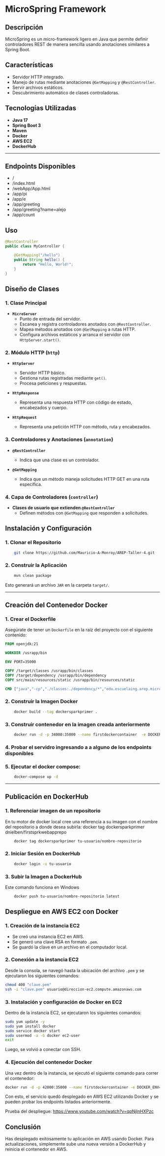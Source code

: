 # MicroSpring Framework

## Descripción
MicroSpring es un micro-framework ligero en Java que permite definir controladores REST de manera sencilla usando anotaciones similares a Spring Boot.

## Características
- Servidor HTTP integrado.
- Manejo de rutas mediante anotaciones `@GetMapping` y `@RestController`.
- Servir archivos estáticos.
- Descubrimiento automático de clases controladoras.

## Tecnologías Utilizadas
- **Java 17**
- **Spring Boot 3**
- **Maven**
- **Docker**
- **AWS EC2**
- **DockerHub**

---

## Endpoints Disponibles

- /
- /index.html
- /webApp/App.html
- /app/pi
- /app/e
- /app/greeting
- /app/greeting?name=alejo
- /app/count

## Uso
```java
@RestController
public class MyController {

    @GetMapping("/hello")
    public String hello() {
        return "Hello, World!";
    }
}
```

## Diseño de Clases

### **1. Clase Principal**
- **`MicroServer`**  
  - Punto de entrada del servidor.  
  - Escanea y registra controladores anotados con `@RestController`.  
  - Mapea métodos anotados con `@GetMapping` a rutas HTTP.  
  - Configura archivos estáticos y arranca el servidor con `HttpServer.start()`.  

### **2. Módulo HTTP (`http`)**
- **`HttpServer`**  
  - Servidor HTTP básico.  
  - Gestiona rutas registradas mediante `get()`.  
  - Procesa peticiones y respuestas.  

- **`HttpResponse`**  
  - Representa una respuesta HTTP con código de estado, encabezados y cuerpo.  

- **`HttpRequest`**  
  - Representa una petición HTTP con método, ruta y encabezados.  

### **3. Controladores y Anotaciones (`annotation`)**
- **`@RestController`**  
  - Indica que una clase es un controlador.  

- **`@GetMapping`**  
  - Indica que un método maneja solicitudes HTTP GET en una ruta específica.  

### **4. Capa de Controladores (`controller`)**
- **Clases de usuario que extienden `@RestController`**  
  - Definen métodos con `@GetMapping` que responden a solicitudes.  

## Instalación y Configuración

### 1. Clonar el Repositorio
```sh
    git clone https://github.com/Mauricio-A-Monroy/AREP-Taller-4.git
```

### 2. Construir la Aplicación
```sh
    mvn clean package
```
Esto generará un archivo `JAR` en la carpeta `target/`.

---

## Creación del Contenedor Docker

### 1. Crear el Dockerfile
Asegúrate de tener un `Dockerfile` en la raíz del proyecto con el siguiente contenido:
```dockerfile
FROM openjdk:21

WORKDIR /usrapp/bin

ENV PORT=35000

COPY /target/classes /usrapp/bin/classes
COPY /target/dependency /usrapp/bin/dependency
COPY src/main/resources/static /usrapp/bin/resources/static

CMD ["java","-cp","./classes:./dependency/*","edu.escuelaing.arep.microspring.MicroServer"]
```

### 2. Construir la Imagen Docker
```sh
    docker build --tag dockersparkprimer .
```

### 3. Construir contenedor en la imagen creada anteriormente
```sh
    docker run -d -p 34000:35000 --name firstdockercontainer  -e DOCKER_ENV=true dockersparkprimer
```

### 4. Probar el servidro ingresando a a alguno de los endpoints disponibles

### 5. Ejecutar el docker compose:
```sh
    docker-compose up -d
```
---

## Publicación en DockerHub

### 1. Referenciar imagen de un repositorio
En tu motor de docker local cree una referencia a su imagen con el nombre del repositorio a donde desea subirla:
docker tag dockersparkprimer dnielben/firstsprkwebapprepo
```sh
    docker tag dockersparkprimer tu-usuario/nombre-repositorio
```

### 2. Iniciar Sesión en DockerHub
```sh
    docker login -u tu-usuario
```

### 3. Subir la Imagen a DockerHub
Este comando funciona en Windows
```sh
    docker push tu-usuario/nombre-repositorio latest
```

## Despliegue en AWS EC2 con Docker

### 1. Creación de la instancia EC2

- Se creó una instancia EC2 en AWS.
- Se generó una clave RSA en formato `.pem`.
- Se guardó la clave en un archivo en el computador local.

### 2. Conexión a la instancia EC2

Desde la consola, se navegó hasta la ubicación del archivo `.pem` y se ejecutaron los siguientes comandos:

```sh
chmod 400 "clave.pem"
ssh -i "clave.pem" usuario@direccion-ec2.compute.amazonaws.com
```

### 3. Instalación y configuración de Docker en EC2

Dentro de la instancia EC2, se ejecutaron los siguientes comandos:

```sh
sudo yum update -y
sudo yum install docker
sudo service docker start
sudo usermod -a -G docker ec2-user
exit
```

Luego, se volvió a conectar con SSH.

### 4. Ejecución del contenedor Docker

Una vez dentro de la instancia, se ejecutó el siguiente comando para correr el contenedor:

```sh
docker run -d -p 42000:35000 --name firstdockercontainer -e DOCKER_ENV=true imagen-docker:latest
```

Con esto, el servicio quedó desplegado en AWS EC2 utilizando Docker y se pueden probar los endpoints listados anteriormente.

Prueba del despliegue: https://www.youtube.com/watch?v=qpNjInHXPzc


## Conclusión
Has desplegado exitosamente tu aplicación en AWS usando Docker. Para actualizaciones, simplemente sube una nueva versión a DockerHub y reinicia el contenedor en AWS.


